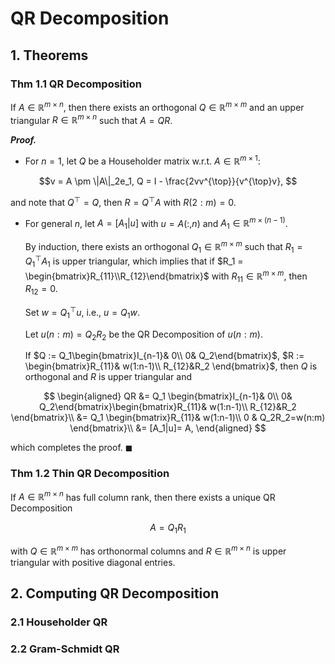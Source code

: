 # QR Decomposition

## 1. Theorems

### Thm 1.1 QR Decomposition

If $A\in\mathbb{R}^{m\times n}$, then there exists an orthogonal $Q\in\mathbb{R}^{m\times m}$ and an upper triangular $R\in\mathbb{R}^{m\times n}$ such that $A = QR$.

***Proof.***

- For $n=1$, let $Q$ be a Householder matrix w.r.t. $A \in \mathbb{R}^{m\times 1}$: 
    
$$v = A \pm \|A\|_2e_1, Q = I - \frac{2vv^{\top}}{v^{\top}v}, 
$$

and note that $Q^{\top} = Q$, then $R = Q^{\top}A$ with $R(2:m)=0$.

- For general $n$, let $A = [A_1|u]$ with $u = A(:,n)$ and $A_1\in\mathbb{R}^{m\times(n-1)}$.

    By induction, there exists an orthogonal $Q_1\in\mathbb{R}^{m\times m}$ such that $R_1 = Q_1^{\top}A_1$ is upper triangular, which implies that if $R_1 = \begin{bmatrix}R_{11}\\R_{12}\end{bmatrix}$ with $R_{11}\in\mathbb{R}^{m\times m}$, then $R_{12}=0$.  

    Set $w = Q_1^{\top}u$, i.e., $u = Q_1 w$.

    Let $u(n:m) = Q_2R_2$ be the QR Decomposition of $u(n:m)$. 

    If $Q := Q_1\begin{bmatrix}I_{n-1}& 0\\ 0& Q_2\end{bmatrix}$, $R := \begin{bmatrix}R_{11}& w(1:n-1)\\ R_{12}&R_2 \end{bmatrix}$, then $Q$ is orthogonal and $R$ is upper triangular and  

$$
\begin{aligned}
QR &= Q_1 \begin{bmatrix}I_{n-1}& 0\\ 0& Q_2\end{bmatrix}\begin{bmatrix}R_{11}& w(1:n-1)\\ R_{12}&R_2 \end{bmatrix}\\
&= Q_1 \begin{bmatrix}R_{11}& w(1:n-1)\\ 0 & Q_2R_2=w(n:m) \end{bmatrix}\\
&= [A_1|u]= A,
\end{aligned}
$$

which completes the proof. $\blacksquare$

### Thm 1.2 Thin QR Decomposition

If $A\in\mathbb{R}^{m\times n}$ has full column rank, then there exists a unique QR Decomposition 

$$
A = Q_1 R_1
$$

with $Q\in\mathbb{R}^{m\times m}$ has orthonormal columns and $R\in\mathbb{R}^{m\times n}$ is upper triangular with positive diagonal entries.

## 2. Computing QR Decomposition

### 2.1 Householder QR

### 2.2 Gram-Schmidt QR